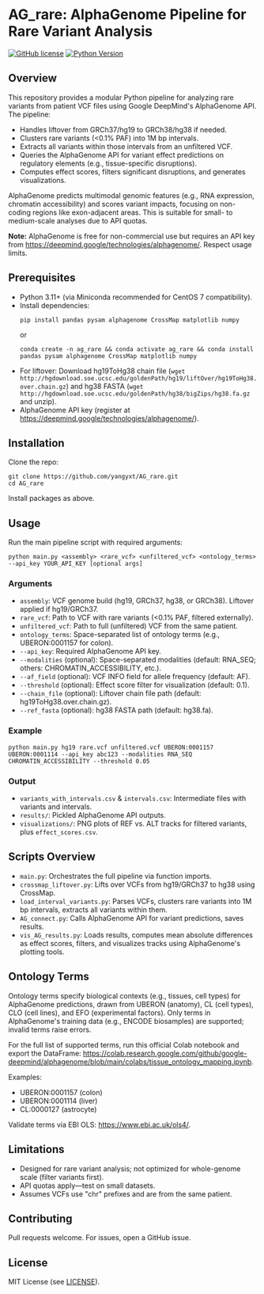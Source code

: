 # AG_rare: AlphaGenome Pipeline for Rare Variant Analysis

[![GitHub license](https://img.shields.io/github/license/yangyxt/AG_rare)](https://github.com/yangyxt/AG_rare/blob/main/LICENSE)
[![Python Version](https://img.shields.io/badge/python-3.11%2B-blue)](https://www.python.org/)

## Overview

This repository provides a modular Python pipeline for analyzing rare variants from patient VCF files using Google DeepMind's AlphaGenome API. The pipeline:
- Handles liftover from GRCh37/hg19 to GRCh38/hg38 if needed.
- Clusters rare variants (<0.1% PAF) into 1M bp intervals.
- Extracts all variants within those intervals from an unfiltered VCF.
- Queries the AlphaGenome API for variant effect predictions on regulatory elements (e.g., tissue-specific disruptions).
- Computes effect scores, filters significant disruptions, and generates visualizations.

AlphaGenome predicts multimodal genomic features (e.g., RNA expression, chromatin accessibility) and scores variant impacts, focusing on non-coding regions like exon-adjacent areas. This is suitable for small- to medium-scale analyses due to API quotas.

**Note:** AlphaGenome is free for non-commercial use but requires an API key from https://deepmind.google/technologies/alphagenome/. Respect usage limits.

## Prerequisites

- Python 3.11+ (via Miniconda recommended for CentOS 7 compatibility).
- Install dependencies:
  ```
  pip install pandas pysam alphagenome CrossMap matplotlib numpy
  ```
  or
  ```
  conda create -n ag_rare && conda activate ag_rare && conda install pandas pysam alphagenome CrossMap matplotlib numpy
  ```
- For liftover: Download hg19ToHg38 chain file (`wget http://hgdownload.soe.ucsc.edu/goldenPath/hg19/liftOver/hg19ToHg38.over.chain.gz`) and hg38 FASTA (`wget http://hgdownload.soe.ucsc.edu/goldenPath/hg38/bigZips/hg38.fa.gz` and unzip).
- AlphaGenome API key (register at https://deepmind.google/technologies/alphagenome/).

## Installation

Clone the repo:
```
git clone https://github.com/yangyxt/AG_rare.git
cd AG_rare
```

Install packages as above.

## Usage

Run the main pipeline script with required arguments:

```
python main.py <assembly> <rare_vcf> <unfiltered_vcf> <ontology_terms> --api_key YOUR_API_KEY [optional args]
```

### Arguments
- `assembly`: VCF genome build (hg19, GRCh37, hg38, or GRCh38). Liftover applied if hg19/GRCh37.
- `rare_vcf`: Path to VCF with rare variants (<0.1% PAF, filtered externally).
- `unfiltered_vcf`: Path to full (unfiltered) VCF from the same patient.
- `ontology_terms`: Space-separated list of ontology terms (e.g., UBERON:0001157 for colon).
- `--api_key`: Required AlphaGenome API key.
- `--modalities` (optional): Space-separated modalities (default: RNA_SEQ; others: CHROMATIN_ACCESSIBILITY, etc.).
- `--af_field` (optional): VCF INFO field for allele frequency (default: AF).
- `--threshold` (optional): Effect score filter for visualization (default: 0.1).
- `--chain_file` (optional): Liftover chain file path (default: hg19ToHg38.over.chain.gz).
- `--ref_fasta` (optional): hg38 FASTA path (default: hg38.fa).

### Example
```
python main.py hg19 rare.vcf unfiltered.vcf UBERON:0001157 UBERON:0001114 --api_key abc123 --modalities RNA_SEQ CHROMATIN_ACCESSIBILITY --threshold 0.05
```

### Output
- `variants_with_intervals.csv` & `intervals.csv`: Intermediate files with variants and intervals.
- `results/`: Pickled AlphaGenome API outputs.
- `visualizations/`: PNG plots of REF vs. ALT tracks for filtered variants, plus `effect_scores.csv`.

## Scripts Overview

- `main.py`: Orchestrates the full pipeline via function imports.
- `crossmap_liftover.py`: Lifts over VCFs from hg19/GRCh37 to hg38 using CrossMap.
- `load_interval_variants.py`: Parses VCFs, clusters rare variants into 1M bp intervals, extracts all variants within them.
- `AG_connect.py`: Calls AlphaGenome API for variant predictions, saves results.
- `vis_AG_results.py`: Loads results, computes mean absolute differences as effect scores, filters, and visualizes tracks using AlphaGenome's plotting tools.

## Ontology Terms

Ontology terms specify biological contexts (e.g., tissues, cell types) for AlphaGenome predictions, drawn from UBERON (anatomy), CL (cell types), CLO (cell lines), and EFO (experimental factors). Only terms in AlphaGenome's training data (e.g., ENCODE biosamples) are supported; invalid terms raise errors.

For the full list of supported terms, run this official Colab notebook and export the DataFrame: https://colab.research.google.com/github/google-deepmind/alphagenome/blob/main/colabs/tissue_ontology_mapping.ipynb.

Examples:
- UBERON:0001157 (colon)
- UBERON:0001114 (liver)
- CL:0000127 (astrocyte)

Validate terms via EBI OLS: https://www.ebi.ac.uk/ols4/.

## Limitations
- Designed for rare variant analysis; not optimized for whole-genome scale (filter variants first).
- API quotas apply—test on small datasets.
- Assumes VCFs use "chr" prefixes and are from the same patient.

## Contributing
Pull requests welcome. For issues, open a GitHub issue.

## License
MIT License (see [LICENSE](LICENSE)).
